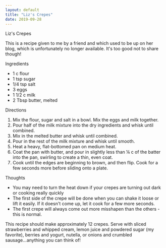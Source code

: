 ```yaml
---
layout: default
title: "Liz's Crepes"
date: 2019-09-28
---
```

Liz's Crepes

This is a recipe given to me by a friend and which used to be up on her blog, which is unfortunately no longer available. It's too good not to share though!

Ingredients
- 1 c flour
- 1 tsp sugar
- 1/4 tsp salt
- 3 eggs
- 1 1/2 c milk
- 2 Tbsp butter, melted


Directions
1. Mix the flour, sugar and salt in a bowl. Mix the eggs and milk together.
2. Pour half of the milk mixture into the dry ingredients and whisk until combined.
3. Mix in the melted butter and whisk until combined.
4. Pour in the rest of the milk mixture and whisk until smooth.
5. Heat a heavy, flat-bottomed pan on medium heat.
6. Coat the pan with butter, and pour in slightly less than ¼ c of the batter into the pan, swirling to create a thin, even coat.
7. Cook until the edges are beginning to brown, and then flip. Cook for a few seconds more before sliding onto a plate.

Thoughts
- You may need to turn the heat down if your crepes are turning out dark or cooking really quickly
- The first side of the crepe will be done when you can shake it loose or lift it easily. If it doesn't come up, let it cook for a few more seconds.
- The first crepe will always come out more misshapen than the others - this is normal.

This recipe should make approximately 12 crepes. Serve with sliced strawberries and whipped cream, lemon juice and powdered sugar (my favorite), berries and yogurt, nutella, or onions and crumbled sausage...anything you can think of!
